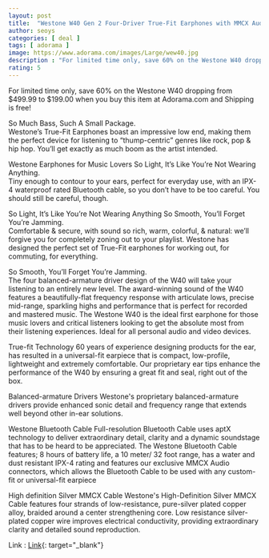 ```yaml
---
layout: post
title:  "Westone W40 Gen 2 Four-Driver True-Fit Earphones with MMCX Audio and Bluetooth Cables($199/Free)"
author: seoys
categories: [ deal ]
tags: [ adorama ]
image: https://www.adorama.com/images/Large/wew40.jpg
description : "For limited time only, save 60% on the Westone W40 dropping from $499.99 to $199.00 when you buy this item at Adorama.com and Shipping is free!"
rating: 5
---
```


 For limited time only, save 60% on the Westone W40 dropping from $499.99 to $199.00 when you buy this item at Adorama.com and Shipping is free!  


So Much Bass, Such A Small Package.  
Westone’s True-Fit Earphones boast an impressive low end, making them the perfect device for listening to “thump-centric” genres like rock, pop & hip hop. You’ll get exactly as much boom as the artist intended.  

Westone Earphones for Music Lovers
So Light, It’s Like You’re Not Wearing Anything.  
Tiny enough to contour to your ears, perfect for everyday use, with an IPX-4 waterproof rated Bluetooth cable, so you don’t have to be too careful. You should still be careful, though.  

So Light, It’s Like You’re Not Wearing Anything
So Smooth, You’ll Forget You’re Jamming.  
Comfortable & secure, with sound so rich, warm, colorful, & natural: we’ll forgive you for completely zoning out to your playlist. Westone has designed the perfect set of True-Fit earphones for working out, for commuting, for everything.  

So Smooth, You’ll Forget  You’re Jamming.  
The four balanced-armature driver design of the W40 will take your listening to an entirely new level. The award-winning sound of the W40 features a beautifully-flat frequency response with articulate lows, precise mid-range, sparkling highs and performance that is perfect for recorded and mastered music. The Westone W40 is the ideal first earphone for those music lovers and critical listeners looking to get the absolute most from their listening experiences. Ideal for all personal audio and video devices.  

True-fit Technology
60 years of experience designing products for the ear, has resulted in a universal-fit earpiece that is compact, low-profile, lightweight and extremely comfortable. Our proprietary ear tips enhance the performance of the W40 by ensuring a great fit and seal, right out of the box.  

Balanced-armature Drivers
Westone's proprietary balanced-armature drivers provide enhanced sonic detail and frequency range that extends well beyond other in-ear solutions.  

Westone Bluetooth Cable
Full-resolution Bluetooth Cable uses aptX technology to deliver extraordinary detail, clarity and a dynamic soundstage that has to be heard to be appreciated. The Westone Bluetooth Cable features; 8 hours of battery life, a 10 meter/ 32 foot range, has a water and dust resistant IPX-4 rating and features our exclusive MMCX Audio connectors, which allows the Bluetooth Cable to be used with any custom-fit or universal-fit earpiece  

High definition Silver MMCX Cable
Westone's High-Definition Silver MMCX Cable features four strands of low-resistance, pure-silver plated copper alloy, braided around a center strengthening core. Low resistance silver-plated copper wire improves electrical conductivity, providing extraordinary clarity and detailed sound reproduction.    


<!-- image : ![상품 이미지!](https://seoys.github.io/deals/assets/images/deal/2020112601.png)<br> -->
Link : [Link](https://www.adorama.com/wew40.html?emailprice=t){: target="_blank"}<br>
<!-- Clip : <strong>10% coupon</strong><br>
Code : <strong>I7EUVDS8</strong> -->

